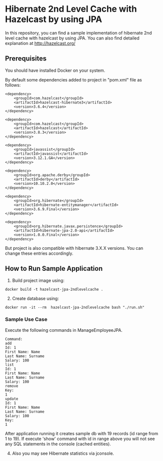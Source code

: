 <h1>Hibernate 2nd Level Cache with Hazelcast by using JPA</h1>

In this repository, you can find a sample implementation of hibernate 2nd level cache with hazelcast by using JPA. You can also find detailed explanation at http://hazelcast.org/ 

<h2>Prerequisites</h2>

You should have installed Docker on your system.

By default some dependencies added to project in "pom.xml" file as follows:
```
<dependency>
    <groupId>com.hazelcast</groupId>
    <artifactId>hazelcast-hibernate3</artifactId>
    <version>3.6.4</version>
</dependency>

<dependency>
    <groupId>com.hazelcast</groupId>
    <artifactId>hazelcast</artifactId>
    <version>3.8.3</version>
</dependency>

<dependency>
    <groupId>javassist</groupId>
    <artifactId>javassist</artifactId>
    <version>3.12.1.GA</version>
</dependency>

<dependency>
    <groupId>org.apache.derby</groupId>
    <artifactId>derby</artifactId>
    <version>10.10.2.0</version>
</dependency>

<dependency>
    <groupId>org.hibernate</groupId>
    <artifactId>hibernate-entitymanager</artifactId>
    <version>3.6.9.Final</version>
</dependency>

<dependency>
    <groupId>org.hibernate.javax.persistence</groupId>
    <artifactId>hibernate-jpa-2.0-api</artifactId>
    <version>1.0.0.Final</version>
</dependency>
```
But project is also compatible with hibernate 3.X.X versions. You can change these entries accordingly.

<h2>How to Run Sample Application</h2>

1) Build project image using:
```
docker build -t hazelcast-jpa-2ndlevelcache .
```
2) Create database using:
```
docker run -it --rm  hazelcast-jpa-2ndlevelcache bash "./run.sh"
```

<h3>Sample Use Case</h3>

Execute the following commands in ManageEmployeeJPA.

```
Command:
add
Id: 1
First Name: Name
Last Name: Surname
Salary: 100
list
Id: 1 
First Name: Name 
Last Name: Surname 
Salary: 100
remove
Key:
1
update
Id: 1
First Name: Name
Last Name: Surname
Salary: 100
Key:
1
```

After application running it creates sample db with 19 records (id range from 1 to 19).
If execute 'show' command with id in range above you will not see any SQL statements in the console (cached entities).

4) Also you may see Hibernate statistics via jconsole.


